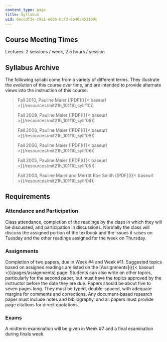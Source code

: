 ```yaml
---
content_type: page
title: Syllabus
uid: 6eccdf3e-c9a1-e66b-bcf3-8b40a453109c
---
```


Course Meeting Times
--------------------

Lectures: 2 sessions / week, 2.5 hours / session

Syllabus Archive
----------------

The following syllabi come from a variety of different terms. They illustrate the evolution of this course over time, and are intended to provide alternate views into the instruction of this course.

> Fall 2010, Pauline Maier ([PDF]({{< baseurl >}}/resources/mit21h_101f10_syllf10))
> 
> Fall 2009, Pauline Maier ([PDF]({{< baseurl >}}/resources/mit21h_101f10_syllf09))
> 
> Fall 2008, Pauline Maier ([PDF]({{< baseurl >}}/resources/mit21h_101f10_syllf08))
> 
> Fall 2006, Pauline Maier ([PDF]({{< baseurl >}}/resources/mit21h_101f10_syllf06))
> 
> Fall 2005, Pauline Maier ([PDF]({{< baseurl >}}/resources/mit21h_101f10_syllf05))
> 
> Fall 2004, Pauline Maier and Merritt Roe Smith ([PDF]({{< baseurl >}}/resources/mit21h_101f10_syllf04))

Requirements
------------

### Attendance and Participation

Class attendance, completion of the readings by the class in which they will be discussed, and participation in discussions. Normally the class will discuss the assigned portion of the textbook and the issues it raises on Tuesday and the other readings assigned for the week on Thursday.

### Assignments

Completion of two papers, due in Week #4 and Week #11. Suggested topics based on assigned readings are listed on the [Assignments]({{< baseurl >}}/pages/assignments) page. Students can also write on other topics, particularly for the second paper, but must have the topics approved by the instructor before the date they are due. Papers should be about five to seven pages long. They must be typed, double-spaced, with adequate margins for comments and corrections. Any document-based research paper must include notes and bibliography, and all papers must provide page citations for direct quotations.

### Exams

A midterm examination will be given in Week #7 and a final examination during finals week.
